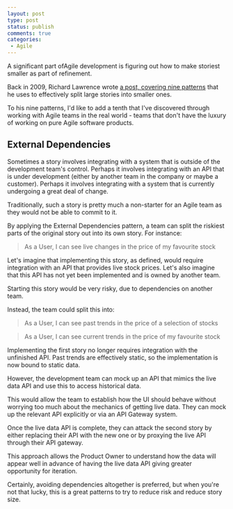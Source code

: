 ```yaml
---
layout: post
type: post
status: publish
comments: true
categories:
 - Agile
---
```

A significant part ofAgile development is figuring out how to make storiest smaller as part of refinement.

Back in 2009, Richard Lawrence wrote [a post, covering nine patterns](1) that
he uses to effectively split large stories into smaller ones.

To his nine patterns, I'd like to add a tenth that I've discovered through
working with Agile teams in the real world - teams that don't have the luxury of working
on pure Agile software products.

## External Dependencies
Sometimes a story involves integrating with a system that is outside of the development team's control.
Perhaps it involves integrating with an API that is under development (either by another team in the company or maybe
a customer). Perhaps it involves integrating with a system that is currently undergoing a great deal of change.

Traditionally, such a story is pretty much a non-starter for an Agile team as they would not be able to commit to it.

By applying the External Dependencies pattern, a team can split the riskiest parts of the original story out into its own story.
For instance:

> As a User, I can see live changes in the price of my favourite stock

Let's imagine that implementing this story, as defined, would require integration with an API that provides live stock
prices. Let's also imagine that this API has not yet been implemented and is owned by another team. 

Starting this story would be very risky, due to dependencies on another team.

Instead, the team could split this into:

> As a User, I can see past trends in the price of a selection of stocks

> As a User, I can see current trends in the price of my favourite stock

Implementing the first story no longer requires integration with the unfinished API. Past trends are effectively static, 
so the implementation is now bound to static data.

However, the development team can mock up an API that mimics the live data API and use this to access historical data.

This would allow the team to establish how the UI should behave without worrying too much about the mechanics
of getting live data. They can mock up the relevant API explicitly or via an API Gateway system.

Once the live data API is complete, they can attack the second story by either replacing their API with the new one or
by proxying the live API through their API gateway.

This approach allows the Product Owner to understand how the data will appear well in advance of having the live data API
giving greater opportunity for iteration.

Certainly, avoiding dependencies altogether is preferred, but when you're not that lucky, this is a great patterns to try
to reduce risk and reduce story size.

  [1]:http://agileforall.com/patterns-for-splitting-user-stories/

